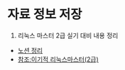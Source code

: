 # 자료 정보 저장

1. 리눅스 마스터 2급 실기 대비 내용 정리
  - [노션 정리](https://www.notion.so/f6f1c23667994724b047ee04a0c371d2#c5466450914d49d9987f3b5373b1d726)
  - [참조:이기적 리눅스마스터(2급)](https://www.youtube.com/playlist?list=PL6i7rGeEmTvp_MYm0zuiFe7COrM3endfu)
